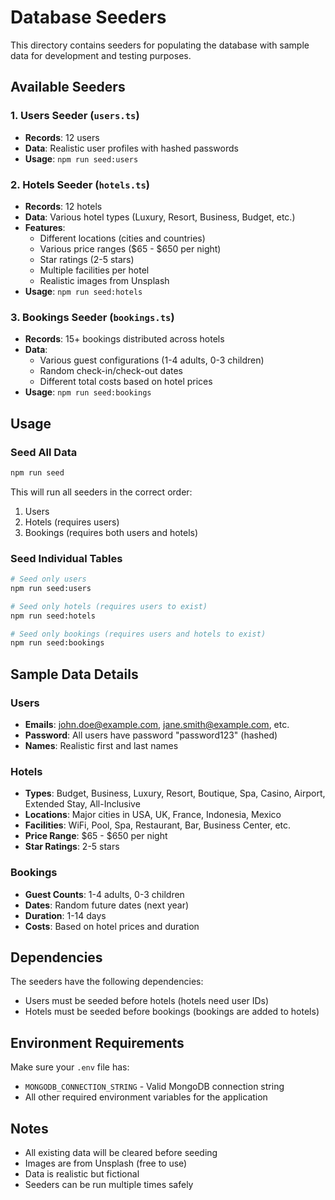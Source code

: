 # Database Seeders

This directory contains seeders for populating the database with sample data for development and testing purposes.

## Available Seeders

### 1. Users Seeder (`users.ts`)
- **Records**: 12 users
- **Data**: Realistic user profiles with hashed passwords
- **Usage**: `npm run seed:users`

### 2. Hotels Seeder (`hotels.ts`)
- **Records**: 12 hotels
- **Data**: Various hotel types (Luxury, Resort, Business, Budget, etc.)
- **Features**: 
  - Different locations (cities and countries)
  - Various price ranges ($65 - $650 per night)
  - Star ratings (2-5 stars)
  - Multiple facilities per hotel
  - Realistic images from Unsplash
- **Usage**: `npm run seed:hotels`

### 3. Bookings Seeder (`bookings.ts`)
- **Records**: 15+ bookings distributed across hotels
- **Data**: 
  - Various guest configurations (1-4 adults, 0-3 children)
  - Random check-in/check-out dates
  - Different total costs based on hotel prices
- **Usage**: `npm run seed:bookings`

## Usage

### Seed All Data
```bash
npm run seed
```
This will run all seeders in the correct order:
1. Users
2. Hotels (requires users)
3. Bookings (requires both users and hotels)

### Seed Individual Tables
```bash
# Seed only users
npm run seed:users

# Seed only hotels (requires users to exist)
npm run seed:hotels

# Seed only bookings (requires users and hotels to exist)
npm run seed:bookings
```

## Sample Data Details

### Users
- **Emails**: john.doe@example.com, jane.smith@example.com, etc.
- **Password**: All users have password "password123" (hashed)
- **Names**: Realistic first and last names

### Hotels
- **Types**: Budget, Business, Luxury, Resort, Boutique, Spa, Casino, Airport, Extended Stay, All-Inclusive
- **Locations**: Major cities in USA, UK, France, Indonesia, Mexico
- **Facilities**: WiFi, Pool, Spa, Restaurant, Bar, Business Center, etc.
- **Price Range**: $65 - $650 per night
- **Star Ratings**: 2-5 stars

### Bookings
- **Guest Counts**: 1-4 adults, 0-3 children
- **Dates**: Random future dates (next year)
- **Duration**: 1-14 days
- **Costs**: Based on hotel prices and duration

## Dependencies

The seeders have the following dependencies:
- Users must be seeded before hotels (hotels need user IDs)
- Hotels must be seeded before bookings (bookings are added to hotels)

## Environment Requirements

Make sure your `.env` file has:
- `MONGODB_CONNECTION_STRING` - Valid MongoDB connection string
- All other required environment variables for the application

## Notes

- All existing data will be cleared before seeding
- Images are from Unsplash (free to use)
- Data is realistic but fictional
- Seeders can be run multiple times safely 